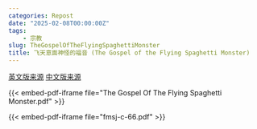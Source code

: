 ```yaml
---
categories: Repost
date: "2025-02-08T00:00:00Z"
tags:
    - 宗教
slug: TheGospelOfTheFlyingSpaghettiMonster
title: 飞天意面神怪的福音 (The Gospel of the Flying Spaghetti Monster)
---
```


[英文版来源](https://archive.org/details/TheGospelOfTheFlyingSpaghettiMonster) [中文版来源](https://web.archive.org/web/20170916114400/https://www.guokr.com/post/260407/)

{{< embed-pdf-iframe file="The Gospel Of The Flying Spaghetti Monster.pdf" >}}

{{< embed-pdf-iframe file="fmsj-c-66.pdf" >}}

